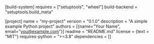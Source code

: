 
[build-system]
requires = ["setuptools", "wheel"]
build-backend = "setuptools.build_meta"

[project]
name = "my-project"
version = "0.1.0"
description = "A simple example Python project"
authors = [{name="Your Name", email="you@example.com"}]
readme = "README.md"
license = {text = "MIT"}
requires-python = ">=3.8"
dependencies = []
